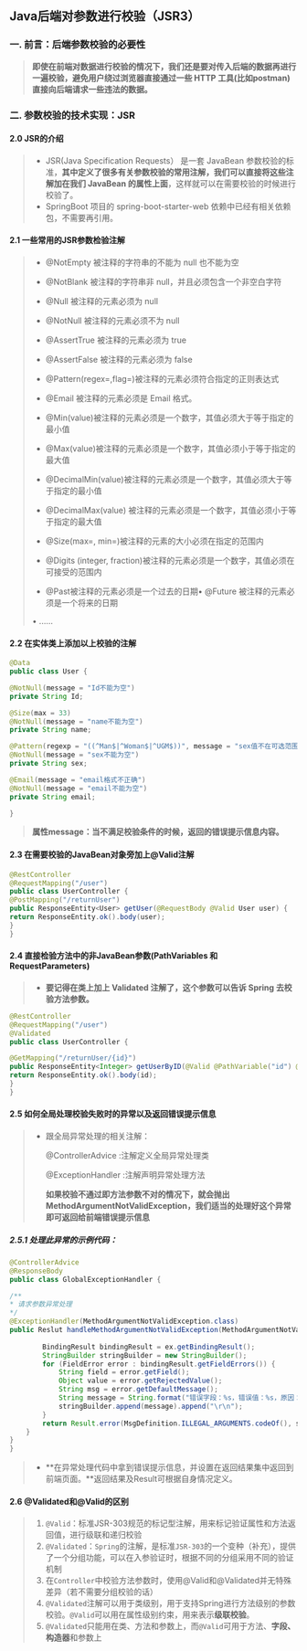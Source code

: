 ## Java后端对参数进行校验（JSR3）

### 一. 前言：后端参数校验的必要性

> **即使在前端对数据进行校验的情况下，我们还是要对传入后端的数据再进行一遍校验，避免用户绕过浏览器直接通过一些 HTTP 工具(比如postman)直接向后端请求一些违法的数据。**



### 二. 参数校验的技术实现：JSR

#### 2.0 JSR的介绍

> - JSR(Java Specification Requests） 是一套 JavaBean 参数校验的标准，**其中定义了很多有关参数校验的常用注解，我们可以直接将这些注解加在我们 JavaBean 的属性上面**，这样就可以在需要校验的时候进行校验了。
> - SpringBoot 项目的 spring-boot-starter-web 依赖中已经有相关依赖包，不需要再引用。



#### 2.1 一些常用的JSR参数检验注解

> - @NotEmpty 被注释的字符串的不能为 null 也不能为空
>
> - @NotBlank 被注释的字符串非 null，并且必须包含一个非空白字符
>
> - @Null 被注释的元素必须为 null
> - @NotNull 被注释的元素必须不为 null
>
> - @AssertTrue 被注释的元素必须为 true
>
> - @AssertFalse 被注释的元素必须为 false
>
> - @Pattern(regex=,flag=)被注释的元素必须符合指定的正则表达式
>
> - @Email 被注释的元素必须是 Email 格式。
>
> -  @Min(value)被注释的元素必须是一个数字，其值必须大于等于指定的最小值
>
> - @Max(value)被注释的元素必须是一个数字，其值必须小于等于指定的最大值
>
> - @DecimalMin(value)被注释的元素必须是一个数字，其值必须大于等于指定的最小值
>
> - @DecimalMax(value) 被注释的元素必须是一个数字，其值必须小于等于指定的最大值
>
> - @Size(max=, min=)被注释的元素的大小必须在指定的范围内
>
> - @Digits (integer, fraction)被注释的元素必须是一个数字，其值必须在可接受的范围内
>
> - @Past被注释的元素必须是一个过去的日期• @Future 被注释的元素必须是一个将来的日期
>
> • ......

#### 2.2 在实体类上添加以上校验的注解

```java
@Data
public class User {

@NotNull(message = "Id不能为空")
private String Id;

@Size(max = 33)
@NotNull(message = "name不能为空")
private String name;

@Pattern(regexp = "((^Man$|^Woman$|^UGM$))", message = "sex值不在可选范围")
@NotNull(message = "sex不能为空")
private String sex;

@Email(message = "email格式不正确")
@NotNull(message = "email不能为空")
private String email;

}
```

> **属性message：当不满足校验条件的时候，返回的错误提示信息内容。**

#### 2.3 在需要校验的JavaBean对象旁加上@Valid注解

```java
@RestController
@RequestMapping("/user")
public class UserController {
@PostMapping("/returnUser")
public ResponseEntity<User> getUser(@RequestBody @Valid User user) {
return ResponseEntity.ok().body(user);
}
}
```

#### 2.4 直接检验方法中的非JavaBean参数(PathVariables 和 RequestParameters)

> - **要记得在类上加上 Validated 注解了，这个参数可以告诉 Spring 去校验方法参数。**

```java
@RestController
@RequestMapping("/user")
@Validated
public class UserController {

@GetMapping("/returnUser/{id}")
public ResponseEntity<Integer> getUserByID(@Valid @PathVariable("id") @Max(value = 5,message = "超过 id 的范围了") Integer id) {
return ResponseEntity.ok().body(id);
}
}
```

#### 2.5 如何全局处理校验失败时的异常以及返回错误提示信息

> - 跟全局异常处理的相关注解：
>
>   @ControllerAdvice :注解定义全局异常处理类
>
>   @ExceptionHandler :注解声明异常处理方法
>
>   **如果校验不通过即方法参数不对的情况下，就会抛出MethodArgumentNotValidException，我们适当的处理好这个异常即可返回给前端错误提示信息**

##### 2.5.1 处理此异常的示例代码：

```java
@ControllerAdvice
@ResponseBody
public class GlobalExceptionHandler {

/**
* 请求参数异常处理
*/
@ExceptionHandler(MethodArgumentNotValidException.class)
public Reslut handleMethodArgumentNotValidException(MethodArgumentNotValidException ex) {
         
        BindingResult bindingResult = ex.getBindingResult();
        StringBuilder stringBuilder = new StringBuilder();
        for (FieldError error : bindingResult.getFieldErrors()) {
            String field = error.getField();
            Object value = error.getRejectedValue();
            String msg = error.getDefaultMessage();
            String message = String.format("错误字段：%s，错误值：%s，原因：%s；", field, value, msg);
            stringBuilder.append(message).append("\r\n");
        }
        return Result.error(MsgDefinition.ILLEGAL_ARGUMENTS.codeOf(), stringBuilder.toString());
    }
}
}
```

> - **在异常处理代码中拿到错误提示信息，并设置在返回结果集中返回到前端页面。**返回结果及Result可根据自身情况定义。

#### 2.6 @Validated和@Valid的区别

> 1. `@Valid`：标准JSR-303规范的标记型注解，用来标记验证属性和方法返回值，进行级联和递归校验
> 2. `@Validated`：`Spring`的注解，是标准`JSR-303`的一个变种（补充），提供了一个分组功能，可以在入参验证时，根据不同的分组采用不同的验证机制
> 3. 在`Controller`中校验方法参数时，使用@Valid和@Validated并无特殊差异（若不需要分组校验的话）
> 4. `@Validated`注解可以用于类级别，用于支持Spring进行方法级别的参数校验。`@Valid`可以用在属性级别约束，用来表示**级联校验**。
> 5. `@Validated`只能用在类、方法和参数上，而`@Valid`可用于方法、**字段、构造器**和参数上